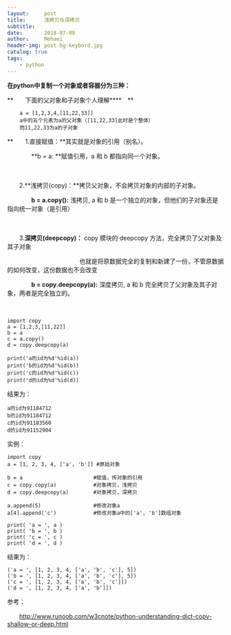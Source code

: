 ```yaml
---
layout:     post
title:      浅拷贝与深拷贝
subtitle:   
date:       2018-07-09
author:     Mehaei
header-img: post-bg-keybord.jpg
catalog: true
tags:
    - python
---
```

**在python中复制一个对象或者容器分为三种：**

**　　下面的父对象和子对象个人理解****　**

```
    a = [1,2,3,4,[11,22,33]]
    a中的五个元素为a的父对象（[11,22,33]此时是个整体）
    而11,22,33为a的子对象
```

**　　1.直接赋值：**其实就是对象的引用（别名）。 

　　　　**b = a: **赋值引用，a 和 b 都指向同一个对象。

　　<img src="https://images2018.cnblogs.com/blog/1432315/201807/1432315-20180709212355360-521182976.png" alt="" />

　　2.**浅拷贝(copy)：**拷贝父对象，不会拷贝对象的内部的子对象。

　　　　**b = a.copy():** 浅拷贝, a 和 b 是一个独立的对象，但他们的子对象还是指向统一对象（是引用）

　　　　<img src="https://images2018.cnblogs.com/blog/1432315/201807/1432315-20180709212437849-1260684060.png" alt="" />

　　3.**深拷贝(deepcopy)：** copy 模块的 deepcopy 方法，完全拷贝了父对象及其子对象

　　　　　　　　　　　　也就是将原数据完全的复制和新建了一份，不管原数据的如何改变，这份数据也不会改变

　　　　**b = copy.deepcopy(a):** 深度拷贝, a 和 b 完全拷贝了父对象及其子对象，两者是完全独立的。

　　　　<img src="https://images2018.cnblogs.com/blog/1432315/201807/1432315-20180709212458464-1466385542.png" alt="" />

```
import copy
a = [1,2,3,[11,22]]
b = a
c = a.copy()
d = copy.deepcopy(a)

print('a的id为%d'%id(a))
print('b的id为%d'%id(b))
print('c的id为%d'%id(c))
print('d的id为%d'%id(d))
```

结果为：

```
a的id为91184712
b的id为91184712
c的id为91183560
d的id为91152904
```

实例：

```
import copy
a = [1, 2, 3, 4, ['a', 'b']] #原始对象
 
b = a                       #赋值，传对象的引用
c = copy.copy(a)            #对象拷贝，浅拷贝
d = copy.deepcopy(a)        #对象拷贝，深拷贝
 
a.append(5)                 #修改对象a
a[4].append('c')            #修改对象a中的['a', 'b']数组对象
 
print( 'a = ', a )
print( 'b = ', b )
print( 'c = ', c )
print( 'd = ', d )
```

结果为：

```
('a = ', [1, 2, 3, 4, ['a', 'b', 'c'], 5])
('b = ', [1, 2, 3, 4, ['a', 'b', 'c'], 5])
('c = ', [1, 2, 3, 4, ['a', 'b', 'c']])
('d = ', [1, 2, 3, 4, ['a', 'b']])
```

参考：

　　http://www.runoob.com/w3cnote/python-understanding-dict-copy-shallow-or-deep.html
